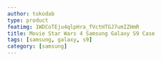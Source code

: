 ```yaml
---
author: tokodab
type: product
featimg: 1WDCoTEju4qlpHra_fVctHTGJ7umIZHmR
title: Movie Star Wars 4 Samsung Galaxy S9 Case
tags: [samsung, galaxy, s9]
category: [samsung]
---
```

